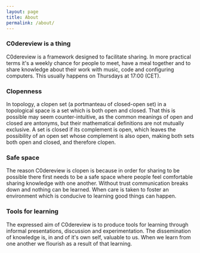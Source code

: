 ```yaml
---
layout: page
title: About
permalink: /about/
---
```


### C0dereview is a thing

C0dereview is a framework designed to facilitate sharing.  In more practical
terms it's a weekly chance for people to meet, have a meal together and to share
knowledge about their work with music, code and configuring computers. 
This usually happens on Thursdays at 17:00 (CET).

### Clopenness
In topology, a clopen set (a portmanteau of closed-open
set) in a topological space is a set which is both open and closed. That this is
possible may seem counter-intuitive, as the common meanings of open and closed
are antonyms, but their mathematical definitions are not mutually exclusive. A
set is closed if its complement is open, which leaves the possibility of an open
set whose complement is also open, making both sets both open and closed, and
therefore clopen.

### Safe space
The reason C0dereview is clopen is because in order for sharing to be possible
there first needs to be a safe space where people feel comfortable sharing
knowledge with one another. Without trust communication breaks down and nothing
can be learned. When care is taken to foster an environment which is conducive
to learning good things can happen.

### Tools for learning 
The expressed aim of C0dereview is to produce tools for learning through
informal presentations, discussion and experimentation. The dissemination of
knowledge is, in and of it's own self, valuable to us. When we learn from one
another we flourish as a result of that learning.

